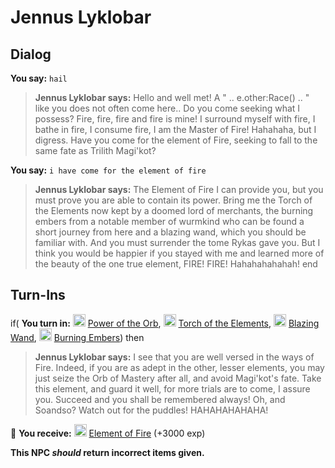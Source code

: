 # Jennus Lyklobar


## Dialog

**You say:** `hail`



>**Jennus Lyklobar says:** Hello and well met! A " .. e.other:Race() .. " like you does not often come here.. Do you come seeking what I possess? Fire, fire, fire and fire is mine! I surround myself with fire, I bathe in fire, I consume fire, I am the Master of Fire! Hahahaha, but I digress. Have you come for the element of Fire, seeking to fall to the same fate as Trilith Magi'kot?

**You say:** `i have come for the element of fire`



>**Jennus Lyklobar says:** The Element of Fire I can provide you, but you must prove you are able to contain its power. Bring me the Torch of the Elements now kept by a doomed lord of merchants, the burning embers from a notable member of wurmkind who can be found a short journey from here and a blazing wand, which you should be familiar with. And you must surrender the tome Rykas gave you. But I think you would be happier if you stayed with me and learned more of the beauty of the one true element, FIRE! FIRE! Hahahahahahah!
end



## Turn-Ins



if( **You turn in:** <img style="background:url(/static/icons/blank_slot.gif);width:20px;height:20px;" src="/static/icons/item_682.png" alt="" /> <a
                                href="/item/18958" data-url="18958" class="tooltip-link link">Power of the Orb</a>, <img style="background:url(/static/icons/blank_slot.gif);width:20px;height:20px;" src="/static/icons/item_559.png" alt="" /> <a
                                href="/item/28007" data-url="28007" class="tooltip-link link">Torch of the Elements</a>, <img style="background:url(/static/icons/blank_slot.gif);width:20px;height:20px;" src="/static/icons/item_809.png" alt="" /> <a
                                href="/item/10376" data-url="10376" class="tooltip-link link">Blazing Wand</a>, <img style="background:url(/static/icons/blank_slot.gif);width:20px;height:20px;" src="/static/icons/item_1084.png" alt="" /> <a
                                href="/item/28008" data-url="28008" class="tooltip-link link">Burning Embers</a>) then


>**Jennus Lyklobar says:** I see that you are well versed in the ways of Fire. Indeed, if you are as adept in the other, lesser elements, you may just seize the Orb of Mastery after all, and avoid Magi'kot's fate. Take this element, and guard it well, for more trials are to come, I assure you. Succeed and you shall be remembered always! Oh, and Soandso? Watch out for the puddles! HAHAHAHAHAHA!


 &#127873; **You receive:**  <img style="background:url(/static/icons/blank_slot.gif);width:20px;height:20px;" src="/static/icons/item_964.png" alt="" /> <a
                                href="/item/28009" data-url="28009" class="tooltip-link link">Element of Fire</a> (+3000 exp)

 

**This NPC *should* return incorrect items given.**





